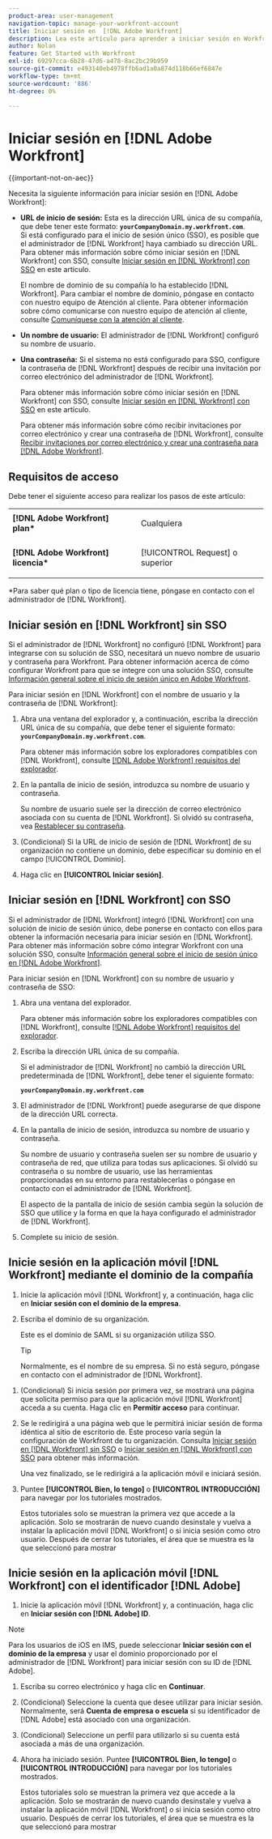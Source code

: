 ```yaml
---
product-area: user-management
navigation-topic: manage-your-workfront-account
title: Iniciar sesión en  [!DNL Adobe Workfront]
description: Lea este artículo para aprender a iniciar sesión en Workfront.
author: Nolan
feature: Get Started with Workfront
exl-id: 69297cca-6b28-47d6-a478-8ac2bc29b959
source-git-commit: e493140eb4978ffb6ad1a0a874d118b66ef6847e
workflow-type: tm+mt
source-wordcount: '886'
ht-degree: 0%

---
```


# Iniciar sesión en [!DNL Adobe Workfront]

{{important-not-on-aec}}

Necesita la siguiente información para iniciar sesión en [!DNL Adobe Workfront]:

* **URL de inicio de sesión:** Esta es la dirección URL única de su compañía, que debe tener este formato: **`yourCompanyDomain.my.workfront.com`**.\
   Si está configurado para el inicio de sesión único (SSO), es posible que el administrador de [!DNL Workfront] haya cambiado su dirección URL. Para obtener más información sobre cómo iniciar sesión en [!DNL Workfront] con SSO, consulte [Iniciar sesión en [!DNL Workfront] con SSO](#log-in-to-workfront-with-sso) en este artículo.

  El nombre de dominio de su compañía lo ha establecido [!DNL Workfront]. Para cambiar el nombre de dominio, póngase en contacto con nuestro equipo de Atención al cliente. Para obtener información sobre cómo comunicarse con nuestro equipo de atención al cliente, consulte [Comuníquese con la atención al cliente](../../../workfront-basics/tips-tricks-and-troubleshooting/contact-customer-support.md).

* **Un nombre de usuario:** El administrador de [!DNL Workfront] configuró su nombre de usuario.
* **Una contraseña:** Si el sistema no está configurado para SSO, configure la contraseña de [!DNL Workfront] después de recibir una invitación por correo electrónico del administrador de [!DNL Workfront].

  Para obtener más información sobre cómo iniciar sesión en [!DNL Workfront] con SSO, consulte [Iniciar sesión en [!DNL Workfront] con SSO](#log-in-to-workfront-with-sso) en este artículo.

  Para obtener más información sobre cómo recibir invitaciones por correo electrónico y crear una contraseña de [!DNL Workfront], consulte [Recibir invitaciones por correo electrónico y crear una contraseña para [!DNL Adobe Workfront]](../../../workfront-basics/manage-your-account-and-profile/managing-your-workfront-account/receive-email-invitations.md).

## Requisitos de acceso

Debe tener el siguiente acceso para realizar los pasos de este artículo:

<table style="table-layout:auto"> 
 <col> 
 </col> 
 <col> 
 </col> 
 <tbody> 
  <tr> 
   <td role="rowheader"><strong>[!DNL Adobe Workfront] plan*</strong></td> 
   <td> <p>Cualquiera</p> </td> 
  </tr> 
  <tr> 
   <td role="rowheader"><strong>[!DNL Adobe Workfront] licencia*</strong></td> 
   <td> <p>[!UICONTROL Request] o superior</p> </td> 
  </tr> 
 </tbody> 
</table>

&#42;Para saber qué plan o tipo de licencia tiene, póngase en contacto con el administrador de [!DNL Workfront].

## Iniciar sesión en [!DNL Workfront] sin SSO

Si el administrador de [!DNL Workfront] no configuró [!DNL Workfront] para integrarse con su solución de SSO, necesitará un nuevo nombre de usuario y contraseña para Workfront. Para obtener información acerca de cómo configurar Workfront para que se integre con una solución SSO, consulte [Información general sobre el inicio de sesión único en Adobe Workfront](../../../administration-and-setup/add-users/single-sign-on/sso-in-workfront.md).

Para iniciar sesión en [!DNL Workfront] con el nombre de usuario y la contraseña de [!DNL Workfront]:

1. Abra una ventana del explorador y, a continuación, escriba la dirección URL única de su compañía, que debe tener el siguiente formato: **`yourCompanyDomain.my.workfront.com`**.

   Para obtener más información sobre los exploradores compatibles con [!DNL Workfront], consulte [[!DNL Adobe Workfront] requisitos del explorador](../../../workfront-basics/workfront-browser-requirements.md).

1. En la pantalla de inicio de sesión, introduzca su nombre de usuario y contraseña.

   Su nombre de usuario suele ser la dirección de correo electrónico asociada con su cuenta de [!DNL Workfront]. Si olvidó su contraseña, vea [Restablecer su contraseña](../../../workfront-basics/manage-your-account-and-profile/managing-your-workfront-account/reset-your-password.md).

1. (Condicional) Si la URL de inicio de sesión de [!DNL Workfront] de su organización no contiene un dominio, debe especificar su dominio en el campo [!UICONTROL Dominio].
1. Haga clic en **[!UICONTROL Iniciar sesión]**.

## Iniciar sesión en [!DNL Workfront] con SSO

Si el administrador de [!DNL Workfront] integró [!DNL Workfront] con una solución de inicio de sesión único, debe ponerse en contacto con ellos para obtener la información necesaria para iniciar sesión en [!DNL Workfront]. Para obtener más información sobre cómo integrar Workfront con una solución SSO, consulte [Información general sobre el inicio de sesión único en [!DNL Adobe Workfront]](../../../administration-and-setup/add-users/single-sign-on/sso-in-workfront.md).

Para iniciar sesión en [!DNL Workfront] con su nombre de usuario y contraseña de SSO:

1. Abra una ventana del explorador.

   Para obtener más información sobre los exploradores compatibles con [!DNL Workfront], consulte [[!DNL Adobe Workfront] requisitos del explorador](../../../workfront-basics/workfront-browser-requirements.md).

1. Escriba la dirección URL única de su compañía.

   Si el administrador de [!DNL Workfront] no cambió la dirección URL predeterminada de [!DNL Workfront], debe tener el siguiente formato:

   **`yourCompanyDomain.my.workfront.com`**

1. El administrador de [!DNL Workfront] puede asegurarse de que dispone de la dirección URL correcta.
1. En la pantalla de inicio de sesión, introduzca su nombre de usuario y contraseña.

   Su nombre de usuario y contraseña suelen ser su nombre de usuario y contraseña de red, que utiliza para todas sus aplicaciones. Si olvidó su contraseña o su nombre de usuario, use las herramientas proporcionadas en su entorno para restablecerlas o póngase en contacto con el administrador de [!DNL Workfront].

   El aspecto de la pantalla de inicio de sesión cambia según la solución de SSO que utilice y la forma en que la haya configurado el administrador de [!DNL Workfront].

1. Complete su inicio de sesión.

## Inicie sesión en la aplicación móvil [!DNL Workfront] mediante el dominio de la compañía

1. Inicie la aplicación móvil [!DNL Workfront] y, a continuación, haga clic en **Iniciar sesión con el dominio de la empresa**.

1. Escriba el dominio de su organización.

   Este es el dominio de SAML si su organización utiliza SSO.

   >[!TIP]
   >
   >Normalmente, es el nombre de su empresa. Si no está seguro, póngase en contacto con el administrador de [!DNL Workfront].

<!--1. Specify the [!DNL Workfront] URL for your company or the link to your SAML authentication portal.

   The [!DNL Workfront] URL should display in the following format:
   **`yourDomain.my.workfront.com`**

   For example:

   **`swains.my.workfront.com`**

1. If you are logging in with you SAML credentials, follow the login steps from your SAML authentication portal.

   Your [!DNL Workfront] administrator must enable SAML 2.0 authentication with the [!DNL Workfront] web application in order to log in with your SAML credentials. For information about how to enable SAML 2.0, see the section [Configure [!DNL Adobe Workfront] with SAML 2.0](../../../administration-and-setup/add-users/single-sign-on/configure-workfront-saml-2.md#saml-with-workfront-web-app) in the article [Configure [!DNL Adobe Workfront] with SAML 2.0](../../../administration-and-setup/add-users/single-sign-on/configure-workfront-saml-2.md). If you cannot log in as described in this section, contact your Workfront administrator.

1. Tap **[!UICONTROL Continue in browser]**.
1. Specify the **[!UICONTROL Username]** of your [!DNL Workfront] account or SAML user.
1. Specify the **[!UICONTROL Password]** for your [!DNL Workfront] account or SAML user.-->

1. (Condicional) Si inicia sesión por primera vez, se mostrará una página que solicita permiso para que la aplicación móvil [!DNL Workfront] acceda a su cuenta. Haga clic en **Permitir acceso** para continuar.

1. Se le redirigirá a una página web que le permitirá iniciar sesión de forma idéntica al sitio de escritorio de. Este proceso varía según la configuración de Workfront de tu organización. Consulta [Iniciar sesión en [!DNL Workfront] sin SSO](#log-in-to-workfront-without-sso) o [Iniciar sesión en [!DNL Workfront] con SSO](#log-in-to-workfront-with-sso) para obtener más información.

   Una vez finalizado, se le redirigirá a la aplicación móvil e iniciará sesión.

1. Puntee **[!UICONTROL Bien, lo tengo]** o **[!UICONTROL INTRODUCCIÓN]** para navegar por los tutoriales mostrados.

   Estos tutoriales solo se muestran la primera vez que accede a la aplicación. Solo se mostrarán de nuevo cuando desinstale y vuelva a instalar la aplicación móvil [!DNL Workfront] o si inicia sesión como otro usuario. Después de cerrar los tutoriales, el área que se muestra es la que seleccionó para mostrar

## Inicie sesión en la aplicación móvil [!DNL Workfront] con el identificador [!DNL Adobe]

1. Inicie la aplicación móvil [!DNL Workfront] y, a continuación, haga clic en **Iniciar sesión con [!DNL Adobe] ID**.

>[!NOTE]
>
>Para los usuarios de iOS en IMS, puede seleccionar **Iniciar sesión con el dominio de la empresa** y usar el dominio proporcionado por el administrador de [!DNL Workfront] para iniciar sesión con su ID de [!DNL Adobe].

1. Escriba su correo electrónico y haga clic en **Continuar**.

1. (Condicional) Seleccione la cuenta que desee utilizar para iniciar sesión. Normalmente, será **Cuenta de empresa o escuela** si su identificador de [!DNL Adobe] está asociado con una organización.

1. (Condicional) Seleccione un perfil para utilizarlo si su cuenta está asociada a más de una organización.

1. Ahora ha iniciado sesión. Puntee **[!UICONTROL Bien, lo tengo]** o **[!UICONTROL INTRODUCCIÓN]** para navegar por los tutoriales mostrados.

   Estos tutoriales solo se muestran la primera vez que accede a la aplicación. Solo se mostrarán de nuevo cuando desinstale y vuelva a instalar la aplicación móvil [!DNL Workfront] o si inicia sesión como otro usuario. Después de cerrar los tutoriales, el área que se muestra es la que seleccionó para mostrar